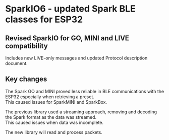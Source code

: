 # SparkIO6 - updated Spark BLE classes for ESP32

## Revised SparkIO for GO, MINI and LIVE compatibility

Includes new LIVE-only messages and updated Protocol description document.   

## Key changes

The Spark GO and MINI proved less reliable in BLE communications with the ESP32 especially when retrieving a preset.   
This caused issues for SparkMINI and SparkBox.   

The previous library used a streaming approach, removing and decoding the Spark format as the data was streamed.   
This caused issues when data was incomplete.   

The new library will read and process packets.   


